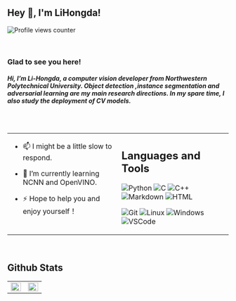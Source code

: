 ## Hey 👋, I'm LiHongda!  
  

  ![Profile views counter](https://komarev.com/ghpvc/?username=Li-Hongda&&style=flat-square)  
  
<br/> 
  

### Glad to see you here!  
#### *Hi, I’m Li-Hongda, a computer vision developer from Northwestern Polytechnical University. Object detection ,instance segmentation and adversarial learning are my main research directions. In my spare time, I also study the deployment of CV models.*  
  

<br/>  


##   
<table><tr><td valign="top" width="50%">  

- 📫 I might be a little slow to respond.  
  

- 🌱 I’m currently learning NCNN and OpenVINO.  
  
  
- ⚡ Hope to help you and enjoy yourself！
  
</div>  


</td><td valign="top" width="50%">

  ## Languages and Tools 
  ![Python](https://img.shields.io/badge/Python-3776AB?style=flat&logo=python&logoColor=white)
  ![C](https://img.shields.io/badge/C-00599C?style=flat&logo=c&logoColor=white)
  ![C++](https://img.shields.io/badge/C%2B%2B-00599C?style=flat&logo=c%2B%2B&logoColor=white)
  ![Markdown](https://img.shields.io/badge/Markdown-000000?style=flat&logo=markdown&logoColor=white)
  ![HTML](https://img.shields.io/badge/HTML-239120?style=flat&logo=html5&logoColor=white)
  
  ![Git](https://img.shields.io/badge/GIT-E44C30?style=flat&logo=git&logoColor=white)
  ![Linux](https://img.shields.io/badge/Linux-FCC624?style=flat&logo=linux&logoColor=black)
  ![Windows](https://img.shields.io/badge/Windows-0078D6?style=flat&logo=windows&logoColor=white)
  ![VSCode](https://img.shields.io/badge/Visual_Studio_Code-0078D4?style=flat&logo=visual%20studio%20code&logoColor=white)

</td></tr></table>  

<br/>  

## Github Stats  
<table><tr><td valign="top" width="50%">

<img src="https://github-readme-stats.vercel.app/api?username=Li-Hongda&show_icons=true&count_private=true&hide_border=true&theme=tokyonight" align="left" style="width: 100%" />

</td><td valign="top" width="50%">

<img src="https://github-readme-stats.vercel.app/api/top-langs/?username=Li-Hongda&hide_border=true&layout=compact&show_icons=true&theme=tokyonight" align="left" style="width: 100%" />

</td></tr></table>  

<br/>  
